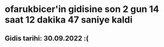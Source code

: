 # ofarukbicer'in gidisine son 2 gun 14 saat 12 dakika 47 saniye kaldi

## Gidis tarihi: 30.09.2022 :(
